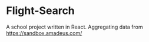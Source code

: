 # Flight-Search
A school project written in React. Aggregating data from https://sandbox.amadeus.com/
